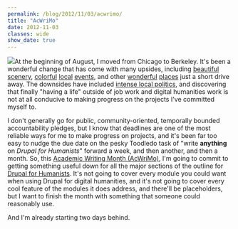 ```yaml
---
permalink: /blog/2012/11/03/acwrimo/
title: "AcWriMo"
date: 2012-11-03
classes: wide
show_date: true
---
```

<p><a href="http://www.phd2published.com/2012/10/15/announcing-acwrimo/"><img src="/assets/blog/acwrimo.png" class="alignright" /></a>At the beginning of August, I moved from Chicago to Berkeley. It's been a wonderful change that has come with many upsides, including <a href="http://www.flickr.com/photos/quinnanya/sets/72157631554000634/">beautiful scenery</a>, <a href="http://www.flickr.com/photos/quinnanya/sets/72157631608661440/">colorful</a> <a href="http://www.flickr.com/photos/quinnanya/sets/72157631667305094/">local</a> <a href="http://www.flickr.com/photos/quinnanya/sets/72157631717888094/">events</a>, and other <a href="http://www.flickr.com/photos/quinnanya/sets/72157631817113051/">wonderful</a> <a href="http://www.flickr.com/photos/quinnanya/sets/72157631817300424/">places</a> just a short drive away. The downsides have included <a href="http://www.flickr.com/photos/quinnanya/sets/72157631729952875/">intense local politics</a>, and discovering that finally "having a life" outside of job work and digital humanities work is not at all conducive to making progress on the projects I've committed myself to.</p>
<p>I don't generally go for public, community-oriented, temporally bounded accountability pledges, but I know that deadlines are one of the most reliable ways for me to make progress on projects, and it's been far too easy to nudge the due date on the pesky Toodledo task of "write <strong>anything</strong> on <em>Drupal for Humanists</em>" forward a week, and then another, and then a month. So, this <a href="http://www.phd2published.com/2012/10/15/announcing-acwrimo/">Academic Writing Month (AcWriMo)</a>,  I'm going to commit to getting something useful down for all the major sections of the outline for <a href="http://drupal.forhumanists.org">Drupal for Humanists</a>. It's not going to cover every module you could want when using Drupal for digital humanities, and it's not going to cover every cool feature of the modules it does address, and there'll be placeholders, but I want to finish the month with something that someone could reasonably use.</p>
<p>And I'm already starting two days behind.</p>

